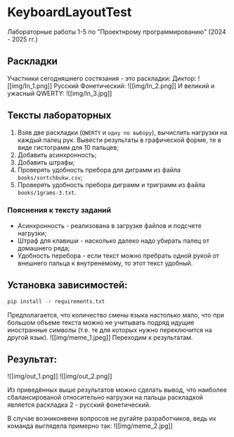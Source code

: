 # KeyboardLayoutTest

Лабораторные работы 1-5 по "Проектнрому программированию" (2024 - 2025 гг.)

## Раскладки
Участники сегодняшнего состязания - это раскладки:
Диктор:
![[img/In_1.png]]
Русский Фонетический:
![[img/In_2.png]]
И великий и ужасный QWERTY:
![[img/In_3.jpg]]

## Тексты лабораторных
1. Взяв две раскладки (`QWERTY` и `одну по выбору`), вычислить нагрузки на каждый палец рук. Вывести результаты в графической форме, те в виде гистограмм для 10 пальцев;
2. Добавить асинхронность;
3. Добавить штрафы;
4. Проверять удобность пребора для диграмм из файла `books/sortchbukw.csv`;
5. Проверять удобность пребора диграмм и триграмм из файла `books/1grams-3.txt`.

### Пояснения к тексту заданий
- Асинхронность - реализована в загрузке файлов и подсчете нагрузки;
- Штраф для клавиши - насколько далеко надо убирать палец от домашнего ряда;
- Удобность перебора - если текст можно пребрать одной рукой от внешнего пальца к внутренемому, то этот текст удобный.

## Установка зависимостей:
```bash
pip install -r requirements.txt
```

Предполагается, что количество смены языка настолько мало, что при большом объеме текста можно не учитывать подряд идущие иностранные символы (т.е. те для которых нужно переключится на другой язык).
![[img/meme_1.jpeg]]
Переходим к результатам.

## Результат:
![[img/out_1.png]]
![[img/out_2.png]]

Из приведённых выше результатов можно сделать вывод, что наиболее сбалансированой относительно нагрузки на пальцы раскладкой является раскладка 2 - русский фонетический.


В случае возниконвени вопросов не ругайте разработчиков, ведь их команда выглядела примерно так:
![[img/meme_2.jpg]]